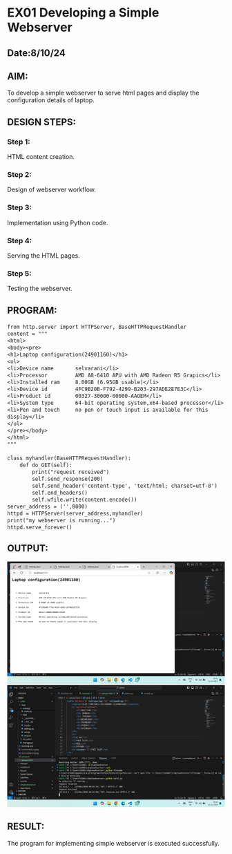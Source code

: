 # EX01 Developing a Simple Webserver
## Date:8/10/24

## AIM:
To develop a simple webserver to serve html pages and display the configuration details of laptop.

## DESIGN STEPS:
### Step 1: 
HTML content creation.

### Step 2:
Design of webserver workflow.

### Step 3:
Implementation using Python code.

### Step 4:
Serving the HTML pages.

### Step 5:
Testing the webserver.

## PROGRAM:
```
from http.server import HTTPServer, BaseHTTPRequestHandler
content = """
<html>
<body><pre>
<h1>Laptop configuration(24901160)</h1>
<ul>
<li>Device name       selvarani</li>
<li>Processor         AMD A8-6410 APU with AMD Radeon R5 Grapics</li>
<li>Installed ram     8.00GB (6.95GB usable)</li>
<li>Device id         4FC9B20B-F792-4299-B203-297ADE2E7E3C</li>
<li>Product id        00327-30000-00000-AAOEM</li>
<li>System type       64-bit operating system,x64-based processor</li>
<li>Pen and touch     no pen or touch input is available for this display</li>
</ul>
</pre></body>
</html>
"""

class myhandler(BaseHTTPRequestHandler):
    def do_GET(self):
        print("request received")
        self.send_response(200)
        self.send_header('content-type', 'text/html; charset=utf-8')
        self.end_headers()
        self.wfile.write(content.encode())
server_address = ('',8000)
httpd = HTTPServer(server_address,myhandler)
print("my webserver is running...")
httpd.serve_forever()
```
## OUTPUT:
![alt text](<Screenshot (3).png>)
![alt text](<Screenshot (4).png>)

## RESULT:
The program for implementing simple webserver is executed successfully.
